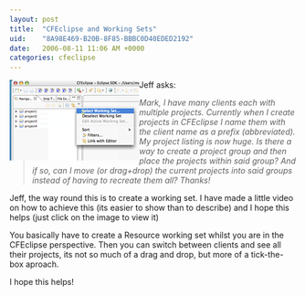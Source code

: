 ```yaml
---
layout: post
title:  "CFEclipse and Working Sets"
uid:	"8A98E469-B20B-8F85-BBBC0D40EDED2192"
date:   2006-08-11 11:06 AM +0000
categories: cfeclipse
---
```

<a href="http://media.libsyn.com/media/markdrew/EclipseScreenSnapz002.mov" target="_blank"><img src="/blog/enclosures/working_sets.png" align="left"></a>Jeff asks:

<blockquote>
<em>
Mark, I have many clients each with multiple projects.  Currently when I create projects in CFEclipse I name them with the client name as a prefix (abbreviated).  My project listing is now huge.  Is there a way to create a project group and then place the projects within said group?  And if so, can I move (or drag+drop) the current projects into said groups instead of having to recreate them all?  Thanks!
</em>
</blockquote>

Jeff, the way round this is to create a working set. I have made a little video on how to achieve this (its easier to show than to describe) and I hope this helps (just click on the image to view it)

You basically have to create a Resource working set whilst you are in the CFEclipse perspective. Then you can switch between clients and see all their projects, its not so much of a drag and drop, but more of a tick-the-box aproach.

I hope this helps!